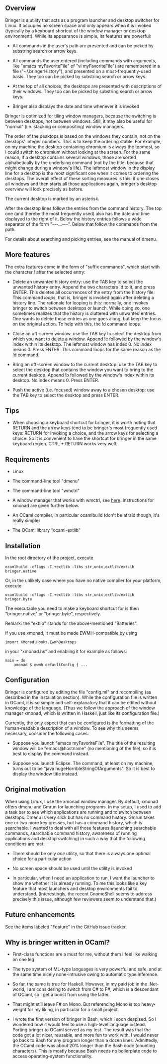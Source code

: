 Overview
--------

Bringer is a utility that acts as a program launcher and desktop
switcher for Linux. It occupies no screen space and only appears when
it is invoked (typically by a keyboard shortcut of the window manager
or desktop environment). While its appearance is simple, its features
are powerful:

* All commands in the user's path are presented and can be picked by
substring search or arrow keys.

* All commands the user entered (including commands with arguments,
like "emacs myFavoriteFile" of "vi myFavoriteFile") are remembered in
a file ("~/.bringerHistory"), and presented on a most-frequently-used
basis. They too can be picked by substring search or arrow keys.

* At the top of all choices, the desktops are presented with
descriptions of their windows. They too can be picked by substring
search or arrow keys.

* Bringer also displays the date and time whenever it is invoked

Bringer is optimized for tiling window managers, because the switching
is between desktops, not between windows. Still, it may also be useful
for "normal" (i.e. stacking or compositing) window managers.

The order of the desktops is based on the windows they contain, not on
the desktops' integer numbers. This is to keep the ordering
stable. For example, on my machine the desktop containing chromium is
always the topmost, so I could switch to chromium without looking at
the screen. For the same reason, if a desktop contains several
windows, those are sorted alphabetically by the underlying command
(not by the title, because that might change during a window's
life). The leftmost window in the display line for a desktop is the
most significant one when it comes to ordering the desktops. The
overall effect of these sorting measures is this: if one closes all
windows and then starts all those applications again, bringer's
desktop overview will look precisely as before.

The current desktop is marked by an asterisk.

After the desktop lines follow the entries from the command history.
The top one (and thereby the most frequently used) also has the date
and time displayed to the right of it. Below the history entries
follows a wide separator of the form "---...---". Below that follow
the commands from the path.

For details about searching and picking entries, see the manual of
dmenu.


More features
-------------

The extra features come in the form of "suffix commands", which start
with the character ! after the selected entry:
 
* Delete an unwanted history entry: use the TAB key to select the
unwanted history entry. Append the two characters !d to it, and press
ENTER. This deletes all occurrences of the entry from the history
file. This command *loops*, that is, bringer is invoked again after
deleting a history line. The rationale for looping is this: normally,
one invokes bringer to switch between desktops or launch. While doing
so, one sometimes realizes that the history is cluttered with unwanted
entries. One wants to delete those entries as one goes along, but keep
the focus on the original action. To help with this, the !d command
loops.

* Close an off-screen window: use the TAB key to select the desktop
from which you want to delete a window. Append !c followed by the
window's index within its desktop. The leftmost window has index 0. No
index means 0. Press ENTER. This command loops for the same reason as
the !d command.

* Bring an off-screen window to the current desktop: use the TAB key
to select the desktop that contains the window you want to bring to
the current desktop. Append !b followed by the window's index within
its desktop. No index means 0. Press ENTER.

* Push the active (i.e. focused) window away to a chosen desktop: use
  the TAB key to select the desktop and press ENTER.


Tips
----

* When choosing a keyboard shortcut for bringer, it is worth noting
that RETURN and the arrow keys tend to be bringer's most frequently
used keys: RETURN for invoking a choice, and the arrow keys for
selecting a choice. So it is convenient to have the shortcut for
bringer in the same keyboard region. CTRL + RETURN works very well.


Requirements
------------

* Linux

* The command-line tool "dmenu"

* The command-line tool "wmctrl"

* A window manager that works with wmctrl, see
  [here](http://tomas.styblo.name/wmctrl/). Instructions for xmonad are 
  given further below.

* An OCaml compiler, in particular ocamlbuild (don't be afraid though,
  it's really simple)

* The OCaml library "ocaml-extlib"


Installation
------------

In the root directory of the project, execute

    ocamlbuild -cflags -I,+extlib -libs str,unix,extlib/extLib bringer.native

Or, in the unlikely case where you have no native compiler for your
platform, execute

    ocamlbuild -cflags -I,+extlib -libs str,unix,extlib/extLib bringer.byte

The executable you need to make a keyboard shortcut for is then
"bringer.native" or "bringer.byte", respectively.

Remark: the "extlib" stands for the above-mentioned "Batteries".

If you use xmonad, it must be made EWMH-compatible by using

    import XMonad.Hooks.EwmhDesktops

in your "xmonad.hs" and enabling it for example as follows:

    main = do
        xmonad $ ewmh defaultConfig { ...


Configuration
-------------

Bringer is configured by editing the file "config.ml" and recompiling
(as described in the installation section). While the configuration
file is written in OCaml, it is so simple and self-explanatory that it
can be edited without knowledge of the language.  (Thus we follow the
approach of the window manager xmonad, which is written in Haskell,
just like its configuration file.)

Currently, the only aspect that can be configured is the formatting of
the human-readable description of a window. To see why this seems
necessary, consider the following cases:

* Suppose you launch "emacs myFavoriteFile". The title of the
resulting window will be "emacs@hostname" (no mentioning of the file),
so it is best to display the command instead.

* Suppose you launch Eclipse. The command, at least on my machine,
turns out to be "java hugeHorribleStringOfArguments". So it is best to
display the window title instead.
 

Original motivation
------------------- 

When using Linux, I use the xmonad window manager. By default, xmonad
offers dmenu and Gmrun for launching programs. In my setup, I used to
add a task bar to see which applications are running and to switch
between desktops. Dmenu is very slick but has no command
history. Gmrun takes one or two more key presses, but has a command
history, which is searchable. I wanted to deal with all those features
(launching searchable commands, searchable command history, awareness
of running applications and desktop switching) in such a way that the
following conditions are met:

* There should be only *one* utility, so that there is always one
optimal choice for a particular action

* No screen space should be used until the utility is invoked

* In particular, when I need an application to run, I want the
launcher to show me whether it is already running. To me this looks
like a key feature that most launchers and desktop environments fail
to understand. (Interestingly, the recent GnomeShell seems to address
precisely this issue, although few reviewers seem to understand that.)


Future enhancements
-------------------

See the items labeled "Feature" in the GitHub issue tracker.


Why is bringer written in OCaml? 
--------------------------------

* First-class functions are a must for me, without them I feel like
  walking on one leg

* The type system of ML-type languages is very powerful and safe, and
at the same time nicely none-intrusive owing to automatic type
inference.

* So far, the same is true for Haskell. However, in my paid job in the
.Net-world, I am considering to switch from C# to F#, which is a
descendant of OCaml, so I get a boost from using the latter.

* That might still leave F# on Mono. But referencing Mono is too
heavy-weight for my liking, in particular for a small project.

* I wrote the first version of bringer in Bash, which I soon despised.
So I wondered how it would feel to use a high-level language
instead. Porting bringer to OCaml served as my test. The result was
that the code got a lot nicer, reusable, and more fun to work with. I
would never go back to Bash for any program longer than a dozen
lines. Admittedly, the OCaml code was about 20% longer than the Bash
code (counting characters). This is mostly because Bash needs no
boilerplate code to access operating-system functionality.
